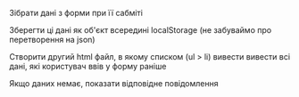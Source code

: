 Зібрати дані з форми при її сабміті

Зберегти ці дані як об'єкт всередині localStorage (не забуваймо про перетворення на json)

Створити другий html файл, в якому списком (ul > li) вивести вивести всі дані, які користувач ввів у форму раніше

Якщо даних немає, показати відповідне повідомлення